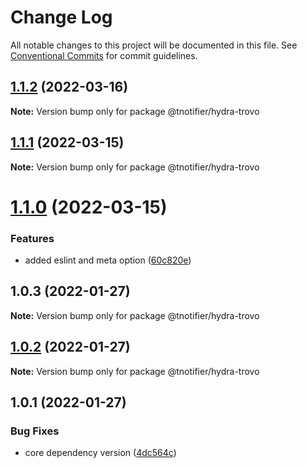# Change Log

All notable changes to this project will be documented in this file.
See [Conventional Commits](https://conventionalcommits.org) for commit guidelines.

## [1.1.2](https://github.com/tnotifier/hydra/compare/@tnotifier/hydra-trovo@1.1.1...@tnotifier/hydra-trovo@1.1.2) (2022-03-16)

**Note:** Version bump only for package @tnotifier/hydra-trovo





## [1.1.1](https://github.com/tnotifier/hydra/compare/@tnotifier/hydra-trovo@1.1.0...@tnotifier/hydra-trovo@1.1.1) (2022-03-15)

**Note:** Version bump only for package @tnotifier/hydra-trovo





# [1.1.0](https://github.com/tnotifier/hydra/compare/@tnotifier/hydra-trovo@1.0.3...@tnotifier/hydra-trovo@1.1.0) (2022-03-15)


### Features

* added eslint and meta option ([60c820e](https://github.com/tnotifier/hydra/commit/60c820e6c53250cdf3d35925a269e2142e2e89cf))





## 1.0.3 (2022-01-27)

**Note:** Version bump only for package @tnotifier/hydra-trovo





## [1.0.2](https://github.com/tnotifier/hydra/compare/@tnotifier/hydra-trovo@1.0.1...@tnotifier/hydra-trovo@1.0.2) (2022-01-27)

**Note:** Version bump only for package @tnotifier/hydra-trovo





## 1.0.1 (2022-01-27)


### Bug Fixes

* core dependency version ([4dc564c](https://github.com/tnotifier/hydra/commit/4dc564cbff42c3780f0b32d1867a7dce97b27a28))

